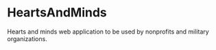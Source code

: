 # HeartsAndMinds
Hearts and minds web application to be used by nonprofits and military organizations. 
